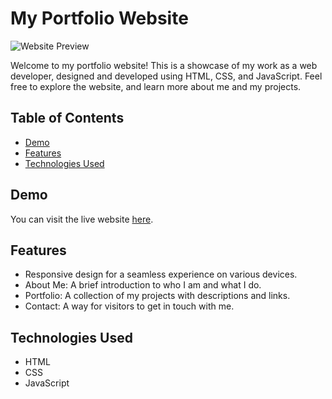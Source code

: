 # My Portfolio Website

![Website Preview](https://i.ibb.co/bL25XcR/Screenshot-2023-11-04-221407.png) 

Welcome to my portfolio website! This is a showcase of my work as a web developer, designed and developed using HTML, CSS, and JavaScript. Feel free to explore the website, and learn more about me and my projects.

## Table of Contents

- [Demo](#demo)
- [Features](#features)
- [Technologies Used](#technologies-used)

## Demo

You can visit the live website [here](https://mudev-portfolio.web.app/).

## Features

- Responsive design for a seamless experience on various devices.
- About Me: A brief introduction to who I am and what I do.
- Portfolio: A collection of my projects with descriptions and links.
- Contact: A way for visitors to get in touch with me.

## Technologies Used

- HTML
- CSS
- JavaScript

